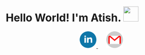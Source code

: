 # Hello World! I'm Atish. <img src="https://media.giphy.com/media/hvRJCLFzcasrR4ia7z/giphy.gif" height="40px" width="40px">

<p align="middle">
  <a href="https://www.linkedin.com/in/atish-ghosh-a6b71317a" style="margin: 0 11px;">
    <img src="https://github.com/AtishGhosh/AtishGhosh/blob/main/linkedin.png" height="44px" width="44px">
  </a>
  <a href="mailto:atishghosh30@gmail.com" style="margin: 0 11px;">
    <img src="https://github.com/AtishGhosh/AtishGhosh/blob/main/gmail.png" height="44px" width="44px">
  </a>
</p>

<!--
**AtishGhosh/AtishGhosh** is a ✨ _special_ ✨ repository because its `README.md` (this file) appears on your GitHub profile.

Here are some ideas to get you started:

- 🔭 I’m currently working on ...
- 🌱 I’m currently learning ...
- 👯 I’m looking to collaborate on ...
- 🤔 I’m looking for help with ...
- 💬 Ask me about ...
- 📫 How to reach me: ...
- 😄 Pronouns: ...
- ⚡ Fun fact: ...
-->

